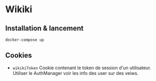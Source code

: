 # Wikiki

## Installation & lancement

`docker-compose up`

## Cookies

- `wikikiToken` Cookie contenant le token de session d'un utilisateur. Utiliser le AuthManager voir les info des user sur des veiws.
